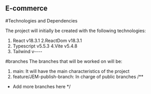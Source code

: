 ## E-commerce

#Technologies and Dependencies

The project will initially be created with the following technologies:
 1. React v18.3.1
 2.ReactDom v18.3.1
 3. Typescript v5.5.3
 4.Vite v5.4.8
 5. Tailwind v----

#branches
The branches that will be worked on will be: 
1. main: It will have the main characteristics of the project
2. feature/JEM-publish-branch: In charge of public branches
/**
* Add more branches here
*/